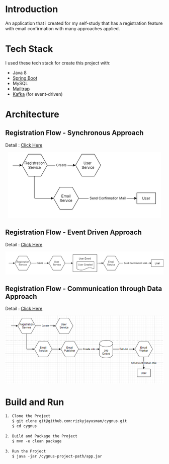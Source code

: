 # Introduction

An application that i created for my self-study that has a registration feature with email confirmation with many approaches applied.

# Tech Stack

I used these tech stack for create this project with:
* Java 8
* [Spring Boot](https://spring.io/projects/spring-boot)
* MySQL
* [Mailtrap](https://mailtrap.io/)
* [Kafka](https://kafka.apache.org/) (for event-driven)

# Architecture

## Registration Flow - Synchronous Approach

Detail : [Click Here](https://github.com/rizkyjayusman/cygnus/tree/approach/syncronous-way)

<div align='center'>

![Registration Flow - Synchronous Approach](docs/syncronous-approach.png)

</div>

## Registration Flow - Event Driven Approach

Detail : [Click Here](https://github.com/rizkyjayusman/cygnus/tree/approach/event-driven-approach)

<div align='center'>

![Registration Flow - Event Driven Approach](docs/event-driven-approach.png)

</div>

## Registration Flow - Communication through Data Approach

Detail : [Click Here](https://github.com/rizkyjayusman/cygnus/tree/approach/data-approach)

<div align='center'>

![Registration Flow - Communication through Data Approach](docs/data-approach.png)

</div>

# Build and Run


```
1. Clone the Project
   $ git clone git@github.com:rizkyjayusman/cygnus.git
   $ cd cygnus

2. Build and Package the Project
   $ mvn -e clean package

3. Run the Project
   $ java -jar /cygnus-project-path/app.jar
```
